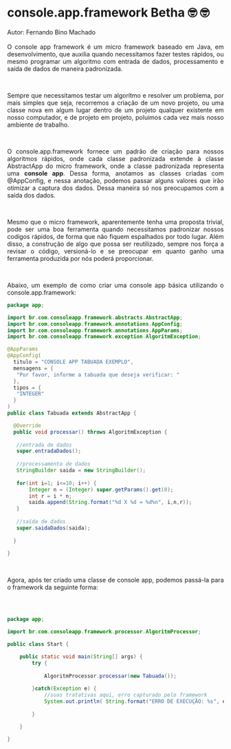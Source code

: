 # console.app.framework Betha &#129299; &#129299;

<p align="justify">
  Autor: Fernando Bino Machado <br><br>
  O console app framework é um micro framework baseado em Java, em desenvolvimento,
  que auxilia quando necessitamos fazer testes rápidos, ou mesmo 
  programar um algoritmo com entrada de dados, processamento e saída de dados
  de maneira padronizada.
</p>
<br>

<p align="justify">
  Sempre que necessitamos testar um algorítmo e resolver um problema, por mais simples
  que seja, recorremos a criação de um novo projeto, ou uma classe nova em algum lugar
  dentro de um projeto qualquer existente em nosso computador, e de projeto em projeto, 
  poluimos cada vez mais nosso ambiente de trabalho.
</p>
<br>

<p align="justify">
  O console.app.framework fornece um padrão de criação para nossos algoritmos
  rápidos, onde cada classe padronizada extende à classe AbstractApp do micro framework,
  onde a classe padronizada representa uma <b>console app</b>. Dessa forma, anotamos
  as classes criadas com @AppConfig, e nessa anotação, podemos passar alguns valores
  que irão otimizar a captura dos dados. Dessa maneira só nos preocupamos com
  a saída dos dados.
</p>
<br>

<p align="justify">
  Mesmo que o micro framework, aparentemente tenha uma proposta trivial, pode ser uma boa
  ferramenta quando necessitamos padronizar nossos codigos rápidos, de forma que não fiquem 
  espalhados por todo lugar. Além disso, a construção de algo que possa ser reutilizado,
  sempre nos força a revisar o código, versioná-lo e se preocupar em quanto ganho uma ferramenta
  produzida por nós poderá proporcionar.
 </p>
 <br>
 
 <p align="justify">
  Abaixo, um exemplo de como criar uma console app básica utilizando o console.app.framework: <br>
 </p>
 
 ```java
package app;

import br.com.consoleapp.framework.abstracts.AbstractApp;
import br.com.consoleapp.framework.annotations.AppConfig;
import br.com.consoleapp.framework.annotations.AppParams;
import br.com.consoleapp.framework.exception.AlgoritmException;

@AppParams
@AppConfig(
   titulo = "CONSOLE APP TABUADA EXEMPLO",
   mensagens = {
   	"Por favor, informe a tabuada que deseja verificar: "
   },
   tipos = {
   	"INTEGER"
   }
)
public class Tabuada extends AbstractApp {

   @Override
   public void processar() throws AlgoritmException {
   	
   	//entrada de dados
   	super.entradaDados();
   	
   	//processamento de dados
   	StringBuilder saida = new StringBuilder();
   	
   	for(int i=1; i<=10; i++) {
   		Integer n = (Integer) super.getParams().get(0);
   		int r = i * n;
   		saida.append(String.format("%d X %d = %d%n", i,n,r));
   	}
   	
   	//saída de dados
   	super.saidaDados(saida);
   	
   }
   
}


 ```
 
 <br>
 
<p align="justify">Agora, após ter criado uma classe de console app, podemos passá-la para o framework da seguinte forma:</p><br>

```java

package app;

import br.com.consoleapp.framework.processor.AlgoritmProcessor;

public class Start {

	public static void main(String[] args) {
		try {
			
			AlgoritmProcessor.processar(new Tabuada());
			
		}catch(Exception e) {
			//suas tratativas aqui, erro capturado pelo framework
			System.out.println( String.format("ERRO DE EXECUÇÃO: %s", e.getMessage()) );
			
		}

	}

}


```

<br>
	
	
	

